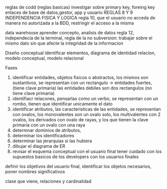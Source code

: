  reglas de codd (reglas basicas)
 investigar sobre primary key, foreing key 
 enlaces de base de datos,gestor, app y usuario
REGLAS 8 Y 9 INDEPENDENCIA FISICA Y LOGICA
regla 10, que el usuario no acceda de manera no autorizada a la BDD, restringir el acceso a la misma

data warehouse aprender concepto, analisis de datos
regla 12, independecia de la terminal, regla de la no subversion: trabajar sobre el mismo dato sin que afecte la integridad de la informacion

Diseño conceptual
identificar elementos, diagrama de identidad relacion, modelo conceptual, modelo relacional

Fases 
1) identificar entidades, objetos fisicos o abstractos, los mismos son sustantivos, se representan con un rectangulo -> entidades fuertes,(tiene clave primaria) las entidades debiles son dos rectangulos (no tiene clave primaria)
2) identifiacr relacones, pensarlas como un verbo, se representan con un rombo, tienen que identificar unicamente el dato
3) identificar atributos, las caracteristicas de las entidades, se representan con ovalos, los monovalentes son un ovalo solo, los multivalentes con 2 ovalos, los derivados con ovalo de rayas, y los que tienen la clave primaria con un ovalo con una raya
4) determnar dominios de atributos,
5) determinar los identificadores
6) determinar las jerarquias si las hubiera
7) dibujar el diagrama de ER
8) revisar el esquema conceptual con el usuario final
tener cuidado con los supuestos basicos de los developers con los usuarios finales 


definir los objetivos del usuario final, identificar los objetos necesarios, poner nombres significativos 

clase que viene, relaciones y cardinalidad

